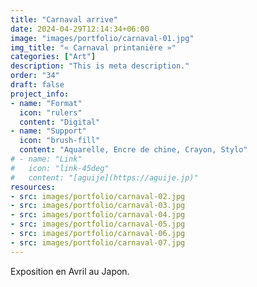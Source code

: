 ```yaml
---
title: "Carnaval arrive"
date: 2024-04-29T12:14:34+06:00
image: "images/portfolio/carnaval-01.jpg"
img_title: "« Carnaval printanière »"
categories: ["Art"]
description: "This is meta description."
order: "34"
draft: false
project_info:
- name: "Format"
  icon: "rulers"
  content: "Digital"
- name: "Support"
  icon: "brush-fill"
  content: "Aquarelle, Encre de chine, Crayon, Stylo"
# - name: "Link"
#   icon: "link-45deg"
#   content: "[aguije](https://aguije.jp)"
resources:
- src: images/portfolio/carnaval-02.jpg
- src: images/portfolio/carnaval-03.jpg
- src: images/portfolio/carnaval-04.jpg
- src: images/portfolio/carnaval-05.jpg
- src: images/portfolio/carnaval-06.jpg
- src: images/portfolio/carnaval-07.jpg
---
```

Exposition en Avril au Japon.